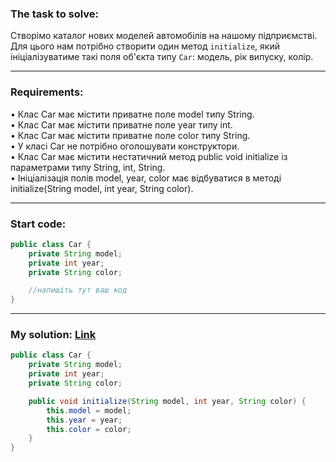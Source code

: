 ### **The task to solve:**  

Створімо каталог нових моделей автомобілів на нашому підприємстві. Для цього нам потрібно створити один метод `initialize`, який ініціалізуватиме такі поля об'єкта типу `Car`: модель, рік випуску, колір.

---

### **Requirements:**  

• Клас Car має містити приватне поле model типу String.  
• Клас Car має містити приватне поле year типу int.  
• Клас Car має містити приватне поле color типу String.  
• У класі Car не потрібно оголошувати конструктори.  
• Клас Car має містити нестатичний метод public void initialize із параметрами типу String, int, String.  
• Ініціалізація полів model, year, color має відбуватися в методі initialize(String model, int year, String color).

---

### **Start code:**  

```java
public class Car {
    private String model;
    private int year;
    private String color;

    //напишіть тут ваш код
}
```

---

### **My solution: [Link](./src/Car.java)**  

```java
public class Car {
    private String model;
    private int year;
    private String color;

    public void initialize(String model, int year, String color) {
        this.model = model;
        this.year = year;
        this.color = color;
    }
}
```
